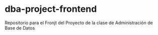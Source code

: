 # dba-project-frontend
Repositorio para el Fronjt del Proyecto de la clase de Administración de Base de Datos
